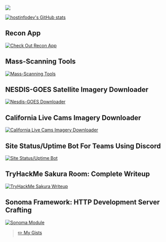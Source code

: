 ![](https://komarev.com/ghpvc/?username=your-github-username)

[![hostinfodev's GitHub stats](https://github-readme-stats.vercel.app/api?username=hostinfodev&count_private=true&show_icons=true&theme=tokyonight)](https://github.com/anuraghazra/github-readme-stats)

## Recon App
[![Check Out Recon App](https://recon.us.com/img/favicon.ico)](https://recon.us.com)

## Mass-Scanning Tools
[![Mass-Scanning Tools](https://github-readme-stats.vercel.app/api/pin/?username=hostinfodev&repo=mass-scanning-tools)](https://github.com/hostinfodev/mass-scanning-tools)

## NESDIS-GOES Satellite Imagery Downloader
[![Nesdis-GOES Downloader](https://github-readme-stats.vercel.app/api/pin/?username=hostinfodev&repo=nesdis-goes)](https://github.com/hostinfodev/nesdis-goes)

## California Live Cams Imagery Downloader
[![California Live Cams Imagery Downloader](https://github-readme-stats.vercel.app/api/pin/?username=hostinfodev&repo=nesdis-goes)](https://github.com/hostinfodev/california-live-cams)

## Site Status/Uptime Bot For Teams Using Discord
[![Site Status/Uptime Bot](https://github-readme-stats.vercel.app/api/pin/?username=hostinfodev&repo=site-status-discord-bot)](https://github.com/hostinfodev/site-status-discord-bot)

## TryHackMe Sakura Room: Complete Writeup
[![TryHackMe Sakura Writeup](https://github-readme-stats.vercel.app/api/pin/?username=hostinfodev&repo=TryHackMe-Sakura-Room-Writeup)](https://github.com/hostinfodev/TryHackMe-Sakura-Room-Writeup)

## Sonoma Framework: HTTP Development Server Crafting
[![Sonoma Module](https://github-readme-stats.vercel.app/api/pin/?username=hostinfodev&repo=sonoma)](https://github.com/hostinfodev/sonoma)

>[ ✏️ My Gists](https://gist.github.com/hostinfodev)



